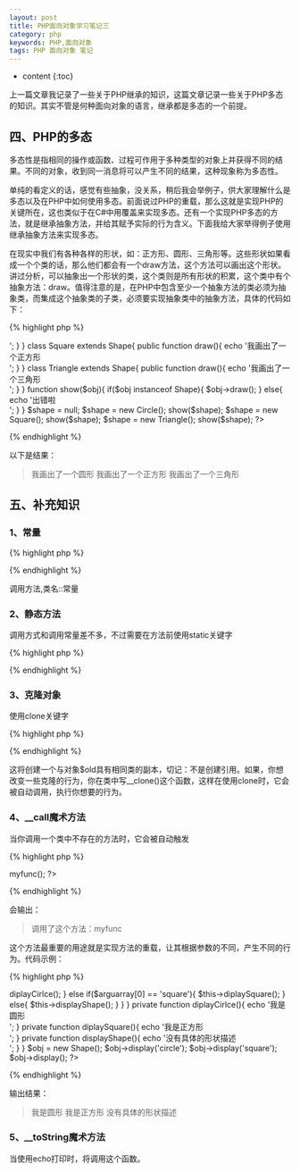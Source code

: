 ```yaml
---
layout: post
title: PHP面向对象学习笔记三
category: php
keywords: PHP,面向对象
tags: PHP 面向对象 笔记
---
```


* content
{:toc}

上一篇文章我记录了一些关于PHP继承的知识，这篇文章记录一些关于PHP多态的知识。其实不管是何种面向对象的语言，继承都是多态的一个前提。

## 四、PHP的多态

多态性是指相同的操作或函数、过程可作用于多种类型的对象上并获得不同的结果。不同的对象，收到同一消息将可以产生不同的结果，这种现象称为多态性。

<!--more-->

单纯的看定义的话，感觉有些抽象，没关系，稍后我会举例子，供大家理解什么是多态以及在PHP中如何使用多态。前面说过PHP的重载，那么这就是实现PHP的关键所在，这也类似于在C#中用覆盖来实现多态。还有一个实现PHP多态的方法，就是继承抽象方法，并给其赋予实际的行为含义。下面我给大家举得例子使用继承抽象方法来实现多态。

在现实中我们有各种各样的形状，如：正方形、圆形、三角形等。这些形状如果看成一个个类的话，那么他们都会有一个draw方法，这个方法可以画出这个形状。讲过分析，可以抽象出一个形状的类，这个类则是所有形状的积累，这个类中有个抽象方法：draw。值得注意的是，在PHP中包含至少一个抽象方法的类必须为抽象类，而集成这个抽象类的子类，必须要实现抽象类中的抽象方法，具体的代码如下：

{% highlight php %}
<?php
abstract class Shape{
    abstract public function draw();
}
class Circle extends Shape{
    public function draw(){
        echo '我画出了一个圆形<br/>';
    }
}
class Square extends Shape{
    public function draw(){
        echo '我画出了一个正方形<br/>';
    }
}
class Triangle extends Shape{
    public function draw(){
        echo '我画出了一个三角形<br/>';
    }
}
function show($obj){
    if($obj instanceof Shape){
        $obj->draw();
    }
    else{
        echo '出错啦<br/>';
    }
}
$shape = null;
$shape = new Circle();
show($shape);
$shape = new Square();
show($shape);
$shape = new Triangle();
show($shape);
?>
{% endhighlight %}

以下是结果：

> 我画出了一个圆形
> 我画出了一个正方形
> 我画出了一个三角形

## 五、补充知识

### 1、常量

{% highlight php %}
<?php
class Math{
    const pi = 3.14159;
}
echo Math::pi;
?>
{% endhighlight %}

调用方法,类名::常量

### 2、静态方法

调用方式和调用常量差不多，不过需要在方法前使用static关键字

{% highlight php %}
<?php
class Math{
    public static function squared($v){
        return $v*$v;
    }
}
echo Math::squared(2);
?>
{% endhighlight %}

### 3、克隆对象

使用clone关键字

{% highlight php %}
<?php
$clon = clone $old;
?>
{% endhighlight %}

这将创建一个与对象$old具有相同类的副本，切记：不是创建引用。如果，你想改变一些克隆的行为，你在类中写__clone()这个函数，这样在使用clone时，它会被自动调用，执行你想要的行为。

### 4、__call魔术方法

当你调用一个类中不存在的方法时，它会被自动触发

{% highlight php %}
<?php
class Myclass{
    public function __call($method,$arguarray){
        echo '调用了这个方法：'.$method;
    }
}
$obj = new Myclass();
$obj->myfunc();
?>
{% endhighlight %}

会输出：

> 调用了这个方法：myfunc

这个方法最重要的用途就是实现方法的重载，让其根据参数的不同，产生不同的行为。代码示例：

{% highlight php %}
<?php
class Shape{
    public function __call($method,$arguarray){
        if($method == 'display'){
            if($arguarray[0] == 'circle'){
                $this->diplayCirlce();
            }
            else if($arguarray[0] == 'square'){
                $this->diplaySquare();
            }
            else{
                $this->displayShape();
            }
        }
    }
    private function diplayCirlce(){
        echo '我是圆形<br/>';
    }
    private function diplaySquare(){
        echo '我是正方形<br/>';
    }
    private function displayShape(){
        echo '没有具体的形状描述<br/>';
    }
}
$obj = new Shape();
$obj->display('circle');
$obj->display('square');
$obj->display();
?>
{% endhighlight %}

输出结果：

> 我是圆形
> 我是正方形
> 没有具体的形状描述

### 5、__toString魔术方法

当使用echo打印时，将调用这个函数。